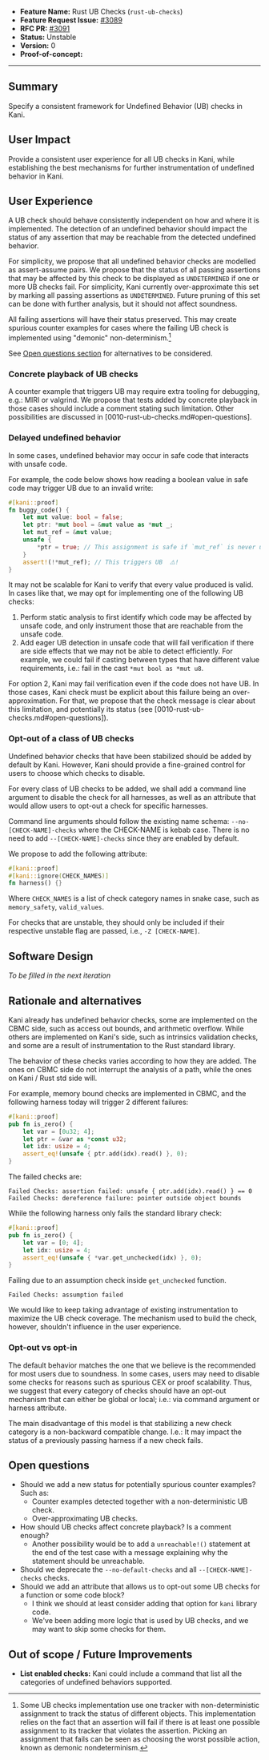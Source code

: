 - **Feature Name:** Rust UB Checks (`rust-ub-checks`)
- **Feature Request Issue:** [#3089](https://github.com/model-checking/kani/issues/3089)
- **RFC PR:** [#3091](https://github.com/model-checking/kani/pull/3091)
- **Status:** Unstable
- **Version:** 0
- **Proof-of-concept:**

-------------------

## Summary

Specify a consistent framework for Undefined Behavior (UB) checks in Kani.

## User Impact

Provide a consistent user experience for all UB checks in Kani, while establishing the best mechanisms for
further instrumentation of undefined behavior in Kani.

## User Experience

A UB check should behave consistently independent on how and where it is implemented.
The detection of an undefined behavior should impact the status of any assertion that may be reachable from the
detected undefined behavior.

For simplicity, we propose that all undefined behavior checks are modelled as assert-assume pairs.
We propose that the status of all passing assertions that may be affected by this check to be displayed as
`UNDETERMINED` if one or more UB checks fail.
For simplicity, Kani currently over-approximate this set by marking all passing assertions as `UNDETERMINED`.
Future pruning of this set can be done with further analysis, but it should not affect soundness.

All failing assertions will have their status preserved.
This may create spurious counter examples for cases where the failing UB check is implemented using "demonic"
non-determinism.[^demonic]

[^demonic]: Some UB checks implementation use one tracker with non-deterministic assignment to track the
status of different objects.
This implementation relies on the fact that an assertion will fail if there is at least one possible
assignment to its tracker that violates the assertion.
Picking an assignment that fails can be seen as choosing the worst possible action, known as demonic nondeterminism.

See [Open questions section](0010-rust-ub-checks.md#open-questions) for alternatives to be considered.

### Concrete playback of UB checks

A counter example that triggers UB may require extra tooling for debugging, e.g.: MIRI or valgrind.
We propose that tests added by concrete playback in those cases should include a comment stating such limitation.
Other possibilities are discussed in [0010-rust-ub-checks.md#open-questions].

### Delayed undefined behavior

In some cases, undefined behavior may occur in safe code that interacts with unsafe code.

For example, the code below shows how reading a boolean value in safe code may trigger UB due to an
invalid write:

```rust
#[kani::proof]
fn buggy_code() {
    let mut value: bool = false;
    let ptr: *mut bool = &mut value as *mut _;
    let mut_ref = &mut value;
    unsafe {
        *ptr = true; // This assignment is safe if `mut_ref` is never used!
    }
    assert!(!*mut_ref); // This triggers UB  ⚠️!
}
```

It may not be scalable for Kani to verify that every value produced is valid.
In cases like that, we may opt for implementing one of the following UB checks:

1. Perform static analysis to first identify which code may be affected by unsafe code, and only instrument those that
   are reachable from the unsafe code.
2. Add eager UB detection in unsafe code that will fail verification if there are side effects that we may not be
   able to detect efficiently. For example, we could fail if casting between types that have different value
   requirements, i.e.: fail in the cast `*mut bool as *mut u8`.

For option 2, Kani may fail verification even if the code does not have UB.
In those cases, Kani check must be explicit about this failure being an over-approximation.
For that, we propose that the check message is clear about this limitation, and potentially its status
(see [0010-rust-ub-checks.md#open-questions]).

### Opt-out of a class of UB checks

Undefined behavior checks that have been stabilized should be added by default by Kani.
However, Kani should provide a fine-grained control for users to choose which checks to disable.

For every class of UB checks to be added, we shall add a command line argument to disable the check for all harnesses,
as well as an attribute that would allow users to opt-out a check for specific harnesses.

Command line arguments should follow the existing name schema:
`--no-[CHECK-NAME]-checks` where the CHECK-NAME is kebab case. There is no need to add `--[CHECK-NAME]-checks` since
they are enabled by default.

We propose to add the following attribute:

```rust
#[kani::proof]
#[kani::ignore(CHECK_NAMES)]
fn harness() {}
```

Where `CHECK_NAMES` is a list of check category names in snake case, such as `memory_safety`, `valid_values`.

For checks that are unstable, they should only be included if their respective unstable flag are passed, i.e.,
`-Z [CHECK-NAME]`.

## Software Design

*To be filled in the next iteration*

## Rationale and alternatives

Kani already has undefined behavior checks, some are implemented on the CBMC side, such as access out bounds, and
arithmetic overflow.
While others are implemented on Kani's side, such as intrinsics validation checks, and some are a
result of instrumentation to the Rust standard library.

The behavior of these checks varies according to how they are added.
The ones on CBMC side do not interrupt the analysis of a path, while the ones on Kani / Rust std side will.

For example, memory bound checks are implemented in CBMC, and the following harness today will trigger 2 different
failures:

```rust
#[kani::proof]
pub fn is_zero() {
    let var = [0u32; 4];
    let ptr = &var as *const u32;
    let idx: usize = 4;
    assert_eq!(unsafe { ptr.add(idx).read() }, 0);
}
```

The failed checks are:

```plaintext
Failed Checks: assertion failed: unsafe { ptr.add(idx).read() } == 0
Failed Checks: dereference failure: pointer outside object bounds
```

While the following harness only fails the standard library check:

```rust
#[kani::proof]
pub fn is_zero() {
    let var = [0; 4];
    let idx: usize = 4;
    assert_eq!(unsafe { *var.get_unchecked(idx) }, 0);
}
```

Failing due to an assumption check inside `get_unchecked` function.

```plaintext
Failed Checks: assumption failed
```

We would like to keep taking advantage of existing instrumentation to maximize the UB check coverage.
The mechanism used to build the check, however, shouldn't influence in the user experience.

### Opt-out vs opt-in

The default behavior matches the one that we believe is the recommended for most users due to soundness.
In some cases, users may need to disable some checks for reasons such as spurious CEX or proof scalability.
Thus, we suggest that every category of checks should have an opt-out mechanism that can either be global or local;
i.e.: via command argument or harness attribute.

The main disadvantage of this model is that stabilizing a new check category is a non-backward compatible change.
I.e.: It may impact the status of a previously passing harness if a new check fails.

## Open questions

- Should we add a new status for potentially spurious counter examples? Such as:
    - Counter examples detected together with a non-deterministic UB check.
    - Over-approximating UB checks.
- How should UB checks affect concrete playback? Is a comment enough?
    - Another possibility would be to add a `unreachable!()` statement at the end of the test case with a message
      explaining why the statement should be unreachable.
- Should we deprecate the `--no-default-checks` and all `--[CHECK-NAME]-checks` checks.
- Should we add an attribute that allows us to opt-out some UB checks for a function or some code block?
    - I think we should at least consider adding that option for `kani` library code.
    - We've been adding more logic that is used by UB checks, and we may want to skip some checks for them.

## Out of scope / Future Improvements

- **List enabled checks:** Kani could include a command that list all the categories of undefined behaviors supported.
